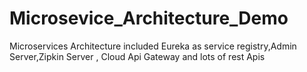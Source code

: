 # Microsevice_Architecture_Demo
Microservices Architecture included Eureka as service registry,Admin Server,Zipkin Server , Cloud Api Gateway and lots of rest Apis
